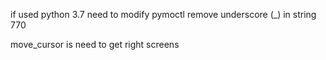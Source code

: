 if used python 3.7 need to modify pymoctl
remove underscore (_) in string 770

move_cursor is need to get right screens 